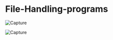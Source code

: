 # File-Handling-programs

![Capture](https://user-images.githubusercontent.com/82524305/116078360-1fa28200-a6b4-11eb-969b-5bf3958e3aff.PNG)

![Capture](https://user-images.githubusercontent.com/82524305/116078611-7314d000-a6b4-11eb-9c08-b240536d572e.PNG)
